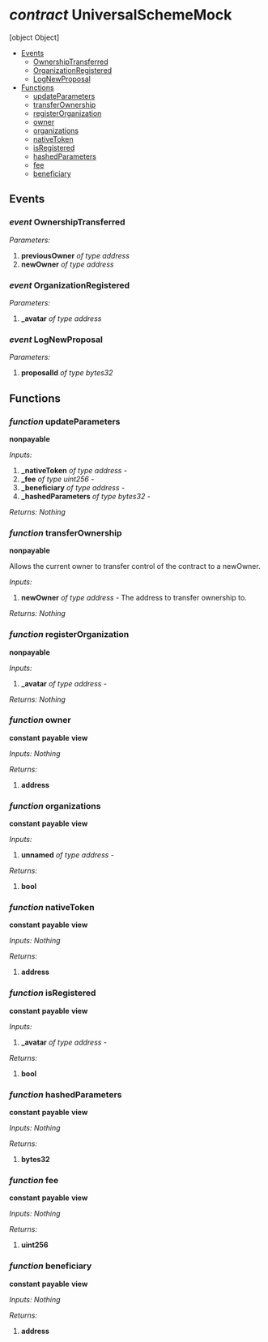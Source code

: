 # *contract* UniversalSchemeMock
[object Object]

- [Events](#events)
    - [OwnershipTransferred](#event-ownershiptransferred)
    - [OrganizationRegistered](#event-organizationregistered)
    - [LogNewProposal](#event-lognewproposal)
- [Functions](#functions)
    - [updateParameters](#function-updateparameters)
    - [transferOwnership](#function-transferownership)
    - [registerOrganization](#function-registerorganization)
    - [owner](#function-owner)
    - [organizations](#function-organizations)
    - [nativeToken](#function-nativetoken)
    - [isRegistered](#function-isregistered)
    - [hashedParameters](#function-hashedparameters)
    - [fee](#function-fee)
    - [beneficiary](#function-beneficiary)

## Events
### *event* OwnershipTransferred
*Parameters:*
1. **previousOwner** *of type address*
2. **newOwner** *of type address*

### *event* OrganizationRegistered
*Parameters:*
1. **_avatar** *of type address*

### *event* LogNewProposal
*Parameters:*
1. **proposalId** *of type bytes32*

## Functions
### *function* updateParameters

**nonpayable**




*Inputs:*
1. **_nativeToken** *of type address* - 
2. **_fee** *of type uint256* - 
3. **_beneficiary** *of type address* - 
4. **_hashedParameters** *of type bytes32* - 

*Returns:*
*Nothing*

### *function* transferOwnership

**nonpayable**


Allows the current owner to transfer control of the contract to a newOwner.

*Inputs:*
1. **newOwner** *of type address* - The address to transfer ownership to.

*Returns:*
*Nothing*

### *function* registerOrganization

**nonpayable**




*Inputs:*
1. **_avatar** *of type address* - 

*Returns:*
*Nothing*

### *function* owner

**constant**
**payable**
**view**




*Inputs:*
*Nothing*

*Returns:*
1. **address**

### *function* organizations

**constant**
**payable**
**view**




*Inputs:*
1. **unnamed** *of type address* - 

*Returns:*
1. **bool**

### *function* nativeToken

**constant**
**payable**
**view**




*Inputs:*
*Nothing*

*Returns:*
1. **address**

### *function* isRegistered

**constant**
**payable**
**view**




*Inputs:*
1. **_avatar** *of type address* - 

*Returns:*
1. **bool**

### *function* hashedParameters

**constant**
**payable**
**view**




*Inputs:*
*Nothing*

*Returns:*
1. **bytes32**

### *function* fee

**constant**
**payable**
**view**




*Inputs:*
*Nothing*

*Returns:*
1. **uint256**

### *function* beneficiary

**constant**
**payable**
**view**




*Inputs:*
*Nothing*

*Returns:*
1. **address**

